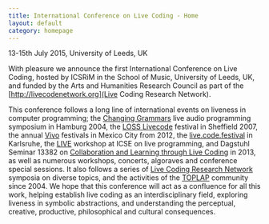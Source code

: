 ```yaml
---
title: International Conference on Live Coding - Home
layout: default
category: homepage
---
```


13-15th July 2015, University of Leeds, UK

With pleasure we announce the first International Conference on Live Coding, hosted by ICSRiM in the School of Music, University of Leeds, UK, and funded by the Arts and Humanities Research Council as part of the [http://livecodenetwork.org](Live Coding Research Network).

This conference follows a long line of international events on liveness in computer programming; the [Changing Grammars](http://swiki.hfbk-hamburg.de/MusicTechnology/609) live audio programming symposium in Hamburg 2004, the [LOSS Livecode](http://livecode.access-space.org/) festival in Sheffield 2007, the annual [Vivo](http://vivo.cenart.tv/) festivals in Mexico City from 2012, the [live.code.festival](http://livecode.access-space.org/) in Karlsruhe, the [LIVE](http://liveprogramming.github.io/2013/) workshop at ICSE on live programming, and Dagstuhl Seminar 13382 on [Collaboration and Learning through Live Coding](http://drops.dagstuhl.de/opus/volltexte/2014/4420/) in 2013, as well as numerous workshops, concerts, algoraves and conference special sessions. It also follows a series of [Live Coding Research Network](http://livecodenetwork.org) symposia on diverse topics, and the activities of the [TOPLAP](http://toplap.org/) community since 2004. We hope that this conference will act as a confluence for all this work, helping establish live coding as an interdisciplinary field, exploring liveness in symbolic abstractions, and understanding the perceptual, creative, productive, philosophical and cultural consequences.
